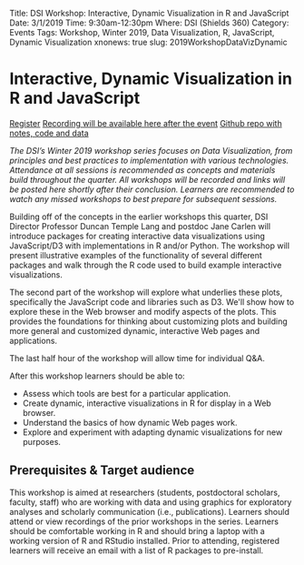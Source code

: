 Title: DSI Workshop: Interactive, Dynamic Visualization in R and JavaScript
Date: 3/1/2019
Time: 9:30am-12:30pm
Where: DSI (Shields 360)
Category: Events
Tags: Workshop, Winter 2019, Data Visualization, R, JavaScript, Dynamic Visualization
xnonews: true
slug: 2019WorkshopDataVizDynamic

#  Interactive, Dynamic Visualization in R and JavaScript

[Register](https://forms.library.ucdavis.edu/classes/descriptions.php)
[Recording will be available here after the event]()
[Github repo with notes, code and data](https://github.com/dsidavis/InteractiveVizWorkshop)

*The DSI’s Winter 2019 workshop series focuses on Data Visualization, from principles and best practices to implementation with various technologies. Attendance at all sessions is recommended as concepts and materials build throughout the quarter. All workshops will be recorded and links will be posted here shortly after their conclusion. Learners are recommended to watch any missed workshops to best prepare for subsequent sessions.*

Building off of the concepts in the earlier workshops this quarter, DSI Director Professor Duncan
Temple Lang and postdoc Jane Carlen will introduce packages for creating interactive data
visualizations using JavaScript/D3 with implementations in R and/or Python. The workshop will
present illustrative examples of the functionality of several different packages and walk through the R code used to build example interactive visualizations. 

The second part of the workshop will explore what underlies these plots, 
specifically the JavaScript code and libraries such as D3.
We'll show how to explore these in the Web browser and modify aspects
of the plots.  This provides the foundations
for thinking about customizing plots and building more general and customized dynamic, interactive
Web pages and applications. 

The last half hour of the workshop will allow time for individual Q&A.

After this workshop learners should be able to:

* Assess which tools are best for a particular application.
* Create dynamic, interactive visualizations in R for display in a Web browser.
* Understand the basics of how dynamic Web pages work.
* Explore and experiment with adapting dynamic visualizations for new purposes.


## Prerequisites & Target audience

This workshop is aimed at researchers (students, postdoctoral scholars, faculty, staff) who are working with data and using graphics for exploratory analyses and scholarly communication (i.e., publications). Learners should attend or view recordings of the prior workshops in the series. Learners should be comfortable working in R and should bring a laptop with a working version of R and RStudio installed. Prior to attending, registered learners will receive an email with a list of R packages to pre-install.
